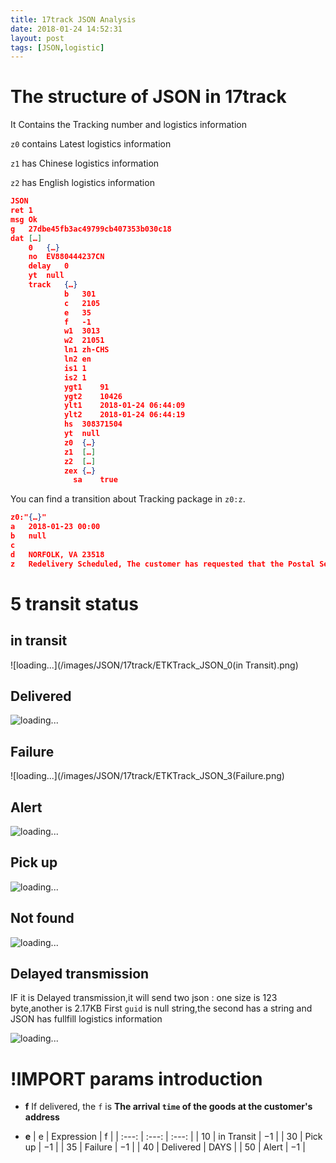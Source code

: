 ```yaml
---
title: 17track JSON Analysis
date: 2018-01-24 14:52:31
layout: post
tags: [JSON,logistic]
---
```

# The structure of JSON in 17track

It Contains the Tracking number and logistics information

 `z0` contains Latest logistics information

 `z1` has Chinese logistics information

 `z2` has English logistics information

```json
JSON
ret	1
msg	Ok
g	27dbe45fb3ac49799cb407353b030c18
dat	[…]
    0	{…}
    no	EV880444237CN
    delay	0
    yt	null
    track	{…}
            b	301
            c	2105
            e	35
            f	-1
            w1	3013
            w2	21051
            ln1	zh-CHS
            ln2	en
            is1	1
            is2	1
            ygt1	91
            ygt2	10426
            ylt1	2018-01-24 06:44:09
            ylt2	2018-01-24 06:44:19
            hs	308371504
            yt	null
            z0	{…}
            z1	[…]
            z2	[…]
            zex	{…}
              sa	true
```

You can find a transition about Tracking package in `z0:z`.

```json
z0:"{…}"
a	2018-01-23 00:00
b	null
c
d	NORFOLK, VA 23518
z	Redelivery Scheduled, The customer has requested that the Postal Service redeliver this item on January 25, 2018 in NORFOLK, VA 23518.

```
# 5 transit status

## in transit

![loading...](/images/JSON/17track/ETKTrack_JSON_0(in Transit).png)

## Delivered

![loading...](/images/JSON/17track/ETKTrack_JSON_1(Deliverd).png)

## Failure

![loading...](/images/JSON/17track/ETKTrack_JSON_3(Failure.png)

## Alert

![loading...](/images/JSON/17track/ETKTrack_JSON_2(Alert).png)

## Pick up

![loading...](/images/JSON/17track/ETKTrack_JSON_1(Deliverd).png)

## Not found

![loading...](/images/JSON/17track/null_track.png)

## Delayed transmission

IF it is Delayed transmission,it will send two json : one size is 123 byte,another is 2.17KB
First `guid` is null string,the second has a string and JSON has fullfill logistics information

![loading...](/images/JSON/17track/XHR_JSON_2(Alert).png)
# !IMPORT params introduction

- **f** If delivered, the `f` is **The arrival `time` of the goods at the customer's address**

- **e**
| e     | Expression   |   f   |
| :---: |  :---:       | :---: |
| 10    |  in Transit  |  $-1$ |
| 30    |  Pick up     |  $-1$ |
| 35    |  Failure     |  $-1$ |
| 40    |  Delivered   |  DAYS |
| 50    |  Alert       |  $-1$ |
